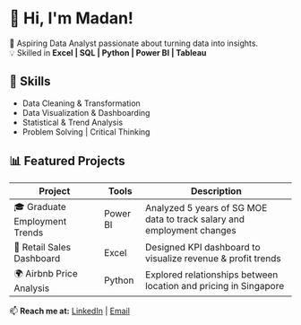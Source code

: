 # 👋 Hi, I'm Madan!
🎯 Aspiring Data Analyst passionate about turning data into insights.  
💡 Skilled in **Excel | SQL | Python | Power BI | Tableau**  

## 🧰 Skills
- Data Cleaning & Transformation  
- Data Visualization & Dashboarding  
- Statistical & Trend Analysis  
- Problem Solving | Critical Thinking  

## 📊 Featured Projects
| Project | Tools | Description |
|----------|--------|-------------|
| 🎓 Graduate Employment Trends | Power BI | Analyzed 5 years of SG MOE data to track salary and employment changes |
| 🛒 Retail Sales Dashboard | Excel | Designed KPI dashboard to visualize revenue & profit trends |
| 🌍 Airbnb Price Analysis | Python | Explored relationships between location and pricing in Singapore |

📫 **Reach me at:** [LinkedIn](#www.linkedin.com/in/madanparthiban) | [Email](#)  
